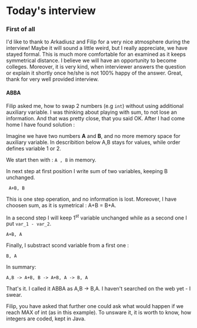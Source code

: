 # Today's interview

### First of all
I'd like to thank to Arkadiusz and Filip for a very nice atmosphere during the interview!
Maybe it will sound a little weird, but I really appreciate, we have stayed formal. This is much more comfortable 
for an examined as it keeps symmetrical distance. I believe we will have an opportunity to become colleges.
Moreover, it is very kind, when interviewer answers the question or explain it shortly once he/she is not 100% happy 
of the answer. 
Great, thank for very well provided interview.


#### ABBA
Filip asked me, how to swap 2 numbers (e.g ```int```) without using additional auxiliary variable.
I was thinking about playing with sum, to not lose an information. And that was pretty close, that you said OK.
After I had come home I have found solution :

Imagine we have two numbers **A** and **B**, and no more memory space for auxiliary variable. 
In describition below A,B stays for values, while order defines variable 1 or 2.

We start then with :
```A , B```
in memory. 

In next step at first position I write sum of two variables, keeping B unchanged.

``` A+B, B```

This is one step operation, and no information is lost. Moreover, I have choosen sum, as it is symetrical : A+B = B+A.

In a second step I will keep 1<sup>st</sup> variable unchanged while as a second one I put `var_1 - var_2`.

```A+B, A```

Finally, I substract scond variable from a first one :

```B, A```

In summary:

```A,B -> A+B, B -> A+B, A -> B, A ```

That's it. I called it ABBA as A,B -> B,A. I haven't searched on the web yet - I swear.

Filip, you have asked that further one could ask what would happen if we reach MAX of int (as in this example).
To unsware it, it is worth to know, how integers are coded, kept in Java.

